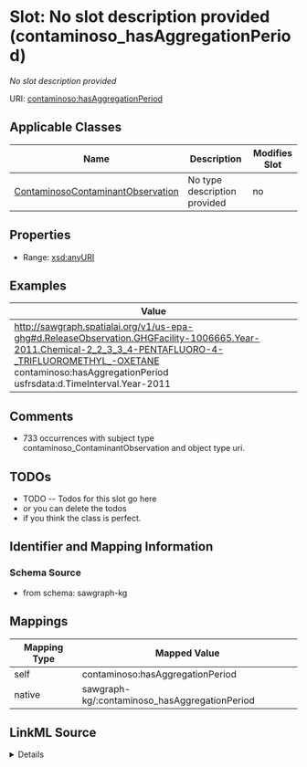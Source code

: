 

# Slot: No slot description provided (contaminoso_hasAggregationPeriod)


_No slot description provided_





URI: [contaminoso:hasAggregationPeriod](http://sawgraph.spatialai.org/v1/contaminoso#hasAggregationPeriod)



<!-- no inheritance hierarchy -->





## Applicable Classes

| Name | Description | Modifies Slot |
| --- | --- | --- |
| [ContaminosoContaminantObservation](../classes/ContaminosoContaminantObservation.md) | No type description provided |  no  |







## Properties

* Range: [xsd:anyURI](http://www.w3.org/2001/XMLSchema#anyURI)






## Examples

| Value |
| --- |
| http://sawgraph.spatialai.org/v1/us-epa-ghg#d.ReleaseObservation.GHGFacility-1006665.Year-2011.Chemical-2_2_3_3_4-PENTAFLUORO-4-_TRIFLUOROMETHYL_-OXETANE contaminoso:hasAggregationPeriod usfrsdata:d.TimeInterval.Year-2011 |

## Comments

* 733 occurrences with subject type contaminoso_ContaminantObservation and object type uri.

## TODOs

* TODO -- Todos for this slot go here
* or you can delete the todos
* if you think the class is perfect.

## Identifier and Mapping Information







### Schema Source


* from schema: sawgraph-kg




## Mappings

| Mapping Type | Mapped Value |
| ---  | ---  |
| self | contaminoso:hasAggregationPeriod |
| native | sawgraph-kg/:contaminoso_hasAggregationPeriod |




## LinkML Source

<details>
```yaml
name: contaminoso_hasAggregationPeriod
description: No slot description provided
title: No slot description provided
todos:
- TODO -- Todos for this slot go here
- or you can delete the todos
- if you think the class is perfect.
comments:
- 733 occurrences with subject type contaminoso_ContaminantObservation and object
  type uri.
examples:
- value: http://sawgraph.spatialai.org/v1/us-epa-ghg#d.ReleaseObservation.GHGFacility-1006665.Year-2011.Chemical-2_2_3_3_4-PENTAFLUORO-4-_TRIFLUOROMETHYL_-OXETANE
    contaminoso:hasAggregationPeriod usfrsdata:d.TimeInterval.Year-2011
from_schema: sawgraph-kg
rank: 1000
domain: contaminoso_ReleaseContaminantObservation
slot_uri: contaminoso:hasAggregationPeriod
alias: contaminoso_hasAggregationPeriod
domain_of:
- contaminoso_ContaminantObservation
subproperty_of: contaminoso_hasTemporalCoverage
range: uri

```
</details>